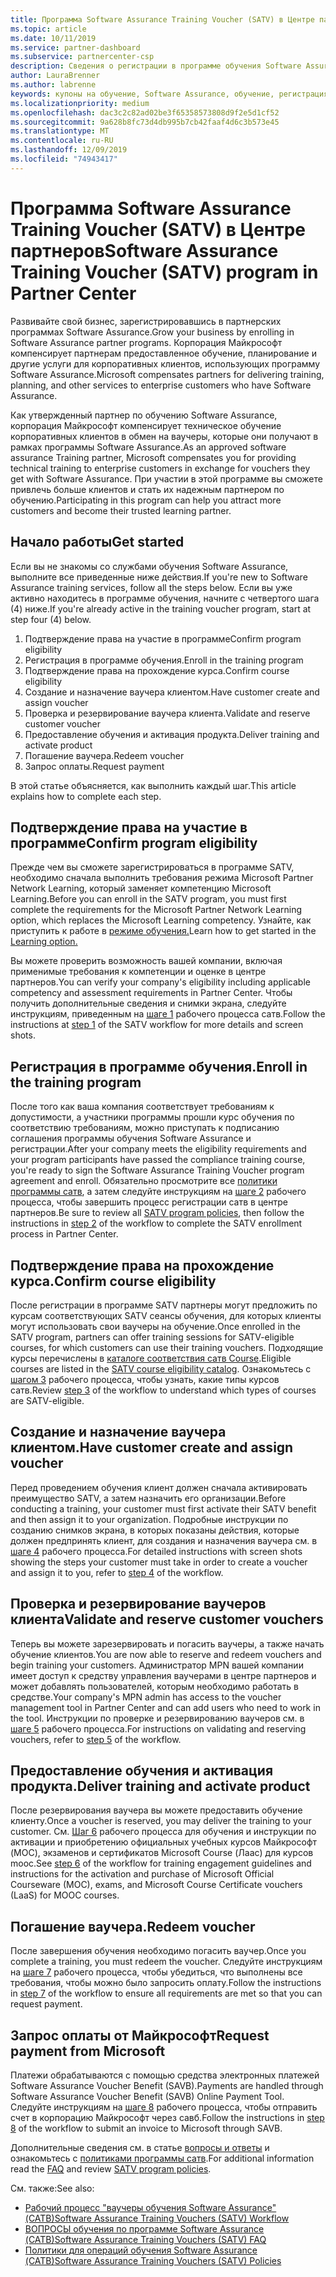 ```yaml
---
title: Программа Software Assurance Training Voucher (SATV) в Центре партнеров | Центр партнеров
ms.topic: article
ms.date: 10/11/2019
ms.service: partner-dashboard
ms.subservice: partnercenter-csp
description: Сведения о регистрации в программе обучения Software Assurance, чтобы вы могли компенсировать доставку и планирование для корпоративных клиентов.
author: LauraBrenner
ms.author: labrenne
keywords: купоны на обучение, Software Assurance, обучение, регистрация в SATV, SATV
ms.localizationpriority: medium
ms.openlocfilehash: dac3c2c82ad02be3f65358573808d9f2e5d1cf52
ms.sourcegitcommit: 9a628b8fc73d4db995b7cb42faaf4d6c3b573e45
ms.translationtype: MT
ms.contentlocale: ru-RU
ms.lasthandoff: 12/09/2019
ms.locfileid: "74943417"
---
```

# <a name="software-assurance-training-voucher-satv-program-in-partner-center"></a><span data-ttu-id="7ba0c-104">Программа Software Assurance Training Voucher (SATV) в Центре партнеров</span><span class="sxs-lookup"><span data-stu-id="7ba0c-104">Software Assurance Training Voucher (SATV) program in Partner Center</span></span>

<span data-ttu-id="7ba0c-105">Развивайте свой бизнес, зарегистрировавшись в партнерских программах Software Assurance.</span><span class="sxs-lookup"><span data-stu-id="7ba0c-105">Grow your business by enrolling in Software Assurance partner programs.</span></span> <span data-ttu-id="7ba0c-106">Корпорация Майкрософт компенсирует партнерам предоставленное обучение, планирование и другие услуги для корпоративных клиентов, использующих программу Software Assurance.</span><span class="sxs-lookup"><span data-stu-id="7ba0c-106">Microsoft compensates partners for delivering training, planning, and other services to enterprise customers who have Software Assurance.</span></span> 

<span data-ttu-id="7ba0c-107">Как утвержденный партнер по обучению Software Assurance, корпорация Майкрософт компенсирует техническое обучение корпоративных клиентов в обмен на ваучеры, которые они получают в рамках программы Software Assurance.</span><span class="sxs-lookup"><span data-stu-id="7ba0c-107">As an approved software assurance Training partner, Microsoft compensates you for providing technical training to enterprise customers in exchange for vouchers they get with Software Assurance.</span></span> <span data-ttu-id="7ba0c-108">При участии в этой программе вы сможете привлечь больше клиентов и стать их надежным партнером по обучению.</span><span class="sxs-lookup"><span data-stu-id="7ba0c-108">Participating in this program can help you attract more customers and become their trusted learning partner.</span></span>

## <a name="get-started"></a><span data-ttu-id="7ba0c-109">Начало работы</span><span class="sxs-lookup"><span data-stu-id="7ba0c-109">Get started</span></span>

<span data-ttu-id="7ba0c-110">Если вы не знакомы со службами обучения Software Assurance, выполните все приведенные ниже действия.</span><span class="sxs-lookup"><span data-stu-id="7ba0c-110">If you're new to Software Assurance training services, follow all the steps below.</span></span> <span data-ttu-id="7ba0c-111">Если вы уже активно находитесь в программе обучения, начните с четвертого шага (4) ниже.</span><span class="sxs-lookup"><span data-stu-id="7ba0c-111">If you're already active in the training voucher program, start at step four (4) below.</span></span> 

1. <span data-ttu-id="7ba0c-112">Подтверждение права на участие в программе</span><span class="sxs-lookup"><span data-stu-id="7ba0c-112">Confirm program eligibility</span></span>
2. <span data-ttu-id="7ba0c-113">Регистрация в программе обучения.</span><span class="sxs-lookup"><span data-stu-id="7ba0c-113">Enroll in the training program</span></span>
3. <span data-ttu-id="7ba0c-114">Подтверждение права на прохождение курса.</span><span class="sxs-lookup"><span data-stu-id="7ba0c-114">Confirm course eligibility</span></span>
4. <span data-ttu-id="7ba0c-115">Создание и назначение ваучера клиентом.</span><span class="sxs-lookup"><span data-stu-id="7ba0c-115">Have customer create and assign voucher</span></span>
5. <span data-ttu-id="7ba0c-116">Проверка и резервирование ваучера клиента.</span><span class="sxs-lookup"><span data-stu-id="7ba0c-116">Validate and reserve customer voucher</span></span>
6. <span data-ttu-id="7ba0c-117">Предоставление обучения и активация продукта.</span><span class="sxs-lookup"><span data-stu-id="7ba0c-117">Deliver training and activate product</span></span>
7. <span data-ttu-id="7ba0c-118">Погашение ваучера.</span><span class="sxs-lookup"><span data-stu-id="7ba0c-118">Redeem voucher</span></span>
8. <span data-ttu-id="7ba0c-119">Запрос оплаты.</span><span class="sxs-lookup"><span data-stu-id="7ba0c-119">Request payment</span></span>

<span data-ttu-id="7ba0c-120">В этой статье объясняется, как выполнить каждый шаг.</span><span class="sxs-lookup"><span data-stu-id="7ba0c-120">This article explains how to complete each step.</span></span>

## <a name="confirm-program-eligibility"></a><span data-ttu-id="7ba0c-121">Подтверждение права на участие в программе</span><span class="sxs-lookup"><span data-stu-id="7ba0c-121">Confirm program eligibility</span></span>

<span data-ttu-id="7ba0c-122">Прежде чем вы сможете зарегистрироваться в программе SATV, необходимо сначала выполнить требования режима Microsoft Partner Network Learning, который заменяет компетенцию Microsoft Learning.</span><span class="sxs-lookup"><span data-stu-id="7ba0c-122">Before you can enroll in the SATV program, you must first complete the requirements for the Microsoft Partner Network Learning option, which replaces the Microsoft Learning competency.</span></span> <span data-ttu-id="7ba0c-123">Узнайте, как приступить к работе в [режиме обучения.](https://partner.microsoft.com/membership/learning-partners)</span><span class="sxs-lookup"><span data-stu-id="7ba0c-123">Learn how to get started in the [Learning option.](https://partner.microsoft.com/membership/learning-partners)</span></span>

<span data-ttu-id="7ba0c-124">Вы можете проверить возможность вашей компании, включая применимые требования к компетенции и оценке в центре партнеров.</span><span class="sxs-lookup"><span data-stu-id="7ba0c-124">You can verify your company's eligibility including applicable competency and assessment requirements in Partner Center.</span></span> <span data-ttu-id="7ba0c-125">Чтобы получить дополнительные сведения и снимки экрана, следуйте инструкциям, приведенным на [шаге 1](https://query.prod.cms.rt.microsoft.com/cms/api/am/binary/RE3krfK) рабочего процесса сатв.</span><span class="sxs-lookup"><span data-stu-id="7ba0c-125">Follow the instructions at [step 1](https://query.prod.cms.rt.microsoft.com/cms/api/am/binary/RE3krfK) of the SATV workflow for more details and screen shots.</span></span>

## <a name="enroll-in-the-training-program"></a><span data-ttu-id="7ba0c-126">Регистрация в программе обучения.</span><span class="sxs-lookup"><span data-stu-id="7ba0c-126">Enroll in the training program</span></span>

<span data-ttu-id="7ba0c-127">После того как ваша компания соответствует требованиям к допустимости, а участники программы прошли курс обучения по соответствию требованиям, можно приступать к подписанию соглашения программы обучения Software Assurance и регистрации.</span><span class="sxs-lookup"><span data-stu-id="7ba0c-127">After your company meets the eligibility requirements and your program participants have passed the compliance training course, you're ready to sign the Software Assurance Training Voucher program agreement and enroll.</span></span> <span data-ttu-id="7ba0c-128">Обязательно просмотрите все [политики программы сатв](https://query.prod.cms.rt.microsoft.com/cms/api/am/binary/RE3koEP), а затем следуйте инструкциям на [шаге 2](https://query.prod.cms.rt.microsoft.com/cms/api/am/binary/RE3krfK) рабочего процесса, чтобы завершить процесс регистрации сатв в центре партнеров.</span><span class="sxs-lookup"><span data-stu-id="7ba0c-128">Be sure to review all [SATV program policies](https://query.prod.cms.rt.microsoft.com/cms/api/am/binary/RE3koEP), then follow the instructions in [step 2](https://query.prod.cms.rt.microsoft.com/cms/api/am/binary/RE3krfK) of the workflow to complete the SATV enrollment process in Partner Center.</span></span>   


## <a name="confirm-course-eligibility"></a><span data-ttu-id="7ba0c-129">Подтверждение права на прохождение курса.</span><span class="sxs-lookup"><span data-stu-id="7ba0c-129">Confirm course eligibility</span></span>
<span data-ttu-id="7ba0c-130">После регистрации в программе SATV партнеры могут предложить по курсам соответствующих SATV сеансы обучения, для которых клиенты могут использовать свои ваучеры на обучение.</span><span class="sxs-lookup"><span data-stu-id="7ba0c-130">Once enrolled in the SATV program, partners can offer training sessions for SATV-eligible courses, for which customers can use their training vouchers.</span></span> <span data-ttu-id="7ba0c-131">Подходящие курсы перечислены в [каталоге соответствия сатв Course](https://savl-catalog.microsoft.com/).</span><span class="sxs-lookup"><span data-stu-id="7ba0c-131">Eligible courses are listed in the [SATV course eligibility catalog](https://savl-catalog.microsoft.com/).</span></span> <span data-ttu-id="7ba0c-132">Ознакомьтесь с [шагом 3](https://query.prod.cms.rt.microsoft.com/cms/api/am/binary/RE3krfK) рабочего процесса, чтобы узнать, какие типы курсов сатв.</span><span class="sxs-lookup"><span data-stu-id="7ba0c-132">Review [step 3](https://query.prod.cms.rt.microsoft.com/cms/api/am/binary/RE3krfK) of the workflow to understand which types of courses are SATV-eligible.</span></span>

## <a name="have-customer-create-and-assign-voucher"></a><span data-ttu-id="7ba0c-133">Создание и назначение ваучера клиентом.</span><span class="sxs-lookup"><span data-stu-id="7ba0c-133">Have customer create and assign voucher</span></span>

<span data-ttu-id="7ba0c-134">Перед проведением обучения клиент должен сначала активировать преимущество SATV, а затем назначить его организации.</span><span class="sxs-lookup"><span data-stu-id="7ba0c-134">Before conducting a training, your customer must first activate their SATV benefit and then assign it to your organization.</span></span> <span data-ttu-id="7ba0c-135">Подробные инструкции по созданию снимков экрана, в которых показаны действия, которые должен предпринять клиент, для создания и назначения ваучера см. в [шаге 4](https://query.prod.cms.rt.microsoft.com/cms/api/am/binary/RE3krfK) рабочего процесса.</span><span class="sxs-lookup"><span data-stu-id="7ba0c-135">For detailed instructions with screen shots showing the steps your customer must take in order to create a voucher and assign it to you, refer to [step 4](https://query.prod.cms.rt.microsoft.com/cms/api/am/binary/RE3krfK) of the workflow.</span></span>

## <a name="validate-and-reserve-customer-vouchers"></a><span data-ttu-id="7ba0c-136">Проверка и резервирование ваучеров клиента</span><span class="sxs-lookup"><span data-stu-id="7ba0c-136">Validate and reserve customer vouchers</span></span>

<span data-ttu-id="7ba0c-137">Теперь вы можете зарезервировать и погасить ваучеры, а также начать обучение клиентов.</span><span class="sxs-lookup"><span data-stu-id="7ba0c-137">You are now able to reserve and redeem vouchers and begin training your customers.</span></span> <span data-ttu-id="7ba0c-138">Администратор MPN вашей компании имеет доступ к средству управления ваучерами в центре партнеров и может добавлять пользователей, которым необходимо работать в средстве.</span><span class="sxs-lookup"><span data-stu-id="7ba0c-138">Your company's MPN admin has access to the voucher management tool in Partner Center and can add users who need to work in the tool.</span></span> <span data-ttu-id="7ba0c-139">Инструкции по проверке и резервированию ваучеров см. в [шаге 5](https://query.prod.cms.rt.microsoft.com/cms/api/am/binary/RE3krfK) рабочего процесса.</span><span class="sxs-lookup"><span data-stu-id="7ba0c-139">For instructions on validating and reserving vouchers, refer to [step 5](https://query.prod.cms.rt.microsoft.com/cms/api/am/binary/RE3krfK) of the workflow.</span></span>

## <a name="deliver-training-and-activate-product"></a><span data-ttu-id="7ba0c-140">Предоставление обучения и активация продукта.</span><span class="sxs-lookup"><span data-stu-id="7ba0c-140">Deliver training and activate product</span></span>

<span data-ttu-id="7ba0c-141">После резервирования ваучера вы можете предоставить обучение клиенту.</span><span class="sxs-lookup"><span data-stu-id="7ba0c-141">Once a voucher is reserved, you may deliver the training to your customer.</span></span> <span data-ttu-id="7ba0c-142">См. [Шаг 6](https://query.prod.cms.rt.microsoft.com/cms/api/am/binary/RE3krfK) рабочего процесса для обучения и инструкции по активации и приобретению официальных учебных курсов Майкрософт (MOC), экзаменов и сертификатов Microsoft Course (Лаас) для курсов mooc.</span><span class="sxs-lookup"><span data-stu-id="7ba0c-142">See [step 6](https://query.prod.cms.rt.microsoft.com/cms/api/am/binary/RE3krfK) of the workflow for training engagement guidelines and instructions for the activation and purchase of Microsoft Official Courseware (MOC), exams, and Microsoft Course Certificate vouchers (LaaS) for MOOC courses.</span></span>

## <a name="redeem-voucher"></a><span data-ttu-id="7ba0c-143">Погашение ваучера.</span><span class="sxs-lookup"><span data-stu-id="7ba0c-143">Redeem voucher</span></span>

<span data-ttu-id="7ba0c-144">После завершения обучения необходимо погасить ваучер.</span><span class="sxs-lookup"><span data-stu-id="7ba0c-144">Once you complete a training, you must redeem the voucher.</span></span> <span data-ttu-id="7ba0c-145">Следуйте инструкциям на [шаге 7](https://query.prod.cms.rt.microsoft.com/cms/api/am/binary/RE3krfK) рабочего процесса, чтобы убедиться, что выполнены все требования, чтобы можно было запросить оплату.</span><span class="sxs-lookup"><span data-stu-id="7ba0c-145">Follow the instructions in [step 7](https://query.prod.cms.rt.microsoft.com/cms/api/am/binary/RE3krfK) of the workflow to ensure all requirements are met so that you can request payment.</span></span> 


## <a name="request-payment-from-microsoft"></a><span data-ttu-id="7ba0c-146">Запрос оплаты от Майкрософт</span><span class="sxs-lookup"><span data-stu-id="7ba0c-146">Request payment from Microsoft</span></span>

<span data-ttu-id="7ba0c-147">Платежи обрабатываются с помощью средства электронных платежей Software Assurance Voucher Benefit (SAVB).</span><span class="sxs-lookup"><span data-stu-id="7ba0c-147">Payments are handled through Software Assurance Voucher Benefit (SAVB) Online Payment Tool.</span></span> <span data-ttu-id="7ba0c-148">Следуйте инструкциям на [шаге 8](https://query.prod.cms.rt.microsoft.com/cms/api/am/binary/RE3krfK) рабочего процесса, чтобы отправить счет в корпорацию Майкрософт через савб.</span><span class="sxs-lookup"><span data-stu-id="7ba0c-148">Follow the instructions in [step 8](https://query.prod.cms.rt.microsoft.com/cms/api/am/binary/RE3krfK) of the workflow to submit an invoice to Microsoft through SAVB.</span></span> 

<span data-ttu-id="7ba0c-149">Дополнительные сведения см. в статье [вопросы и ответы](https://query.prod.cms.rt.microsoft.com/cms/api/am/binary/RE3kz5o) и ознакомьтесь с [политиками программы сатв](https://query.prod.cms.rt.microsoft.com/cms/api/am/binary/RE3koEP).</span><span class="sxs-lookup"><span data-stu-id="7ba0c-149">For additional information read the [FAQ](https://query.prod.cms.rt.microsoft.com/cms/api/am/binary/RE3kz5o) and review [SATV program policies](https://query.prod.cms.rt.microsoft.com/cms/api/am/binary/RE3koEP).</span></span>

<span data-ttu-id="7ba0c-150">См. также:</span><span class="sxs-lookup"><span data-stu-id="7ba0c-150">See also:</span></span>

- [<span data-ttu-id="7ba0c-151">Рабочий процесс "ваучеры обучения Software Assurance" (САТВ)</span><span class="sxs-lookup"><span data-stu-id="7ba0c-151">Software Assurance Training Vouchers (SATV) Workflow</span></span>](https://query.prod.cms.rt.microsoft.com/cms/api/am/binary/RE3krfK)
- [<span data-ttu-id="7ba0c-152">ВОПРОСЫ обучения по программе Software Assurance (САТВ)</span><span class="sxs-lookup"><span data-stu-id="7ba0c-152">Software Assurance Training Vouchers (SATV) FAQ</span></span>](https://query.prod.cms.rt.microsoft.com/cms/api/am/binary/RE3kz5o)
- [<span data-ttu-id="7ba0c-153">Политики для операций обучения Software Assurance (САТВ)</span><span class="sxs-lookup"><span data-stu-id="7ba0c-153">Software Assurance Training Vouchers (SATV) Policies</span></span>](https://query.prod.cms.rt.microsoft.com/cms/api/am/binary/RE3koEP)
